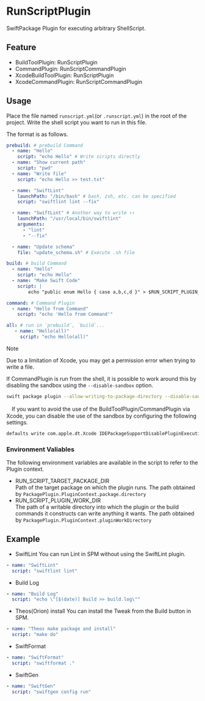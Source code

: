 # RunScriptPlugin

SwiftPackage Plugin for executing arbitrary ShellScript.

## Feature
- BuildToolPlugin: RunScriptPlugin
- CommandPlugin: RunScriptCommandPlugin
- XcodeBuildToolPlugin: RunScriptPlugin
- XcodeCommandPlugin: RunScriptCommandPlugin

## Usage
Place the file named `runscript.yml`(or `.runscript.yml`) in the root of the project.
Write the shell script you want to run in this file.

The format is as follows.

```yaml
prebuild: # prebuild Command
  - name: "Hello"
    script: "echo Hello" # Write scripts directly
  - name: "Show current path"
    script: "pwd"
  - name: "Write file"
    script: "echo Hello >> test.txt"

  - name: "SwiftLint"
    launchPath: "/bin/bash" # bash, zsh, etc. can be specified
    script: "swiftlint lint --fix"

  - name: "SwiftLint" # Another way to write ↑↑
    launchPath: "/usr/local/bin/swiftlint"
    arguments:
      - "lint"
      - "--fix"

  - name: "Update schema"
    file: "update_schema.sh" # Execute .sh file

build: # build Command
  - name: "Hello"
    script: "echo Hello"
  - name: "Make Swift Code"
    script: |
        echo "public enum Hello { case a,b,c,d }" > $RUN_SCRIPT_PLUGIN_WORK_DIR/tmp.swift"

command: # Command Plugin
  - name: "Hello from Command"
    script: "echo 'Hello from Command'"

all: # run in `prebuild`, `build`...
   - name: "Hello(all)"
     script: "echo Hello(all)"
```

> [!NOTE]
> Due to a limitation of Xcode, you may get a permission error when trying to write a file.
>
> If CommandPlugin is run from the shell, it is possible to work around this by disabling the sandbox using the `--disable-sandbox` option.
> ```sh
> swift package plugin --allow-writing-to-package-directory --disable-sandbox run-script
> ```
>
>　If you want to avoid the use of the BuildToolPlugin/CommandPlugin via Xcode, you can disable the use of the sandbox by configuring the following settings.
> ```sh
> defaults write com.apple.dt.Xcode IDEPackageSupportDisablePluginExecutionSandbox -bool YES
> ```

### Environment Valiables

The following environment variables are available in the script to refer to the Plugin context.

- RUN_SCRIPT_TARGET_PACKAGE_DIR  
    Path of the target package on which the plugin runs.
    The path obtained by `PackagePlugin.PluginContext.package.directory`
- RUN_SCRIPT_PLUGIN_WORK_DIR  
    The path of a writable directory into which the plugin or the build commands it constructs can write anything it wants.
    The path obtained by `PackagePlugin.PluginContext.pluginWorkDirectory`

## Example
- SwiftLint
You can run Lint in SPM without using the SwiftLint plugin.
```yaml
- name: "SwiftLint"
  script: "swiftlint lint"
```

- Build Log
```yaml
- name: "Build Log"
  script: "echo \"[$(date)] Build >> build.log\""
```

- Theos(Orion) install
You can install the Tweak from the Build button in SPM.
```yaml
- name: "Theos make package and install"
  script: "make do"
```
- SwiftFormat
```yaml
- name: "SwiftFormat"
  script: "swiftformat ."
```

- SwiftGen
```yaml
- name: "SwiftGen"
  script: "swiftgen config run"
```
